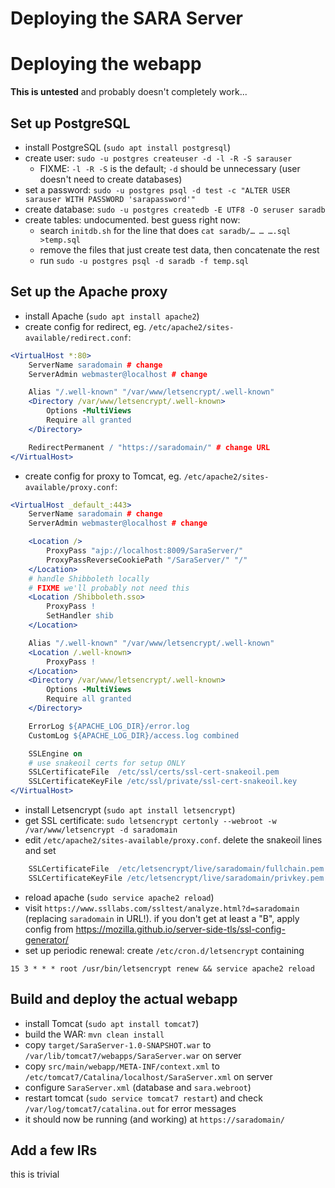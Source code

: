 # Deploying the SARA Server

# Deploying the webapp

**This is untested** and probably doesn't completely work...

## Set up PostgreSQL

- install PostgreSQL (`sudo apt install postgresql`)
- create user: `sudo -u postgres createuser -d -l -R -S sarauser`
	- FIXME: `-l -R -S` is the default; `-d` should be unnecessary (user doesn't need to create databases)
- set a password: `sudo -u postgres psql -d test -c "ALTER USER sarauser WITH PASSWORD 'sarapassword'"`
- create database: `sudo -u postgres createdb -E UTF8 -O seruser saradb`
- create tables: undocumented. best guess right now:
	- search `initdb.sh` for the line that does `cat saradb/… … ….sql >temp.sql`
	- remove the files that just create test data, then concatenate the rest
	- run `sudo -u postgres psql -d saradb -f temp.sql`

## Set up the Apache proxy

- install Apache (`sudo apt install apache2`)
- create config for redirect, eg. `/etc/apache2/sites-available/redirect.conf`:
```apache
<VirtualHost *:80>
	ServerName saradomain # change
	ServerAdmin webmaster@localhost # change

	Alias "/.well-known" "/var/www/letsencrypt/.well-known"
	<Directory /var/www/letsencrypt/.well-known>
		Options -MultiViews
		Require all granted
	</Directory>

	RedirectPermanent / "https://saradomain/" # change URL
</VirtualHost>
```
- create config for proxy to Tomcat, eg. `/etc/apache2/sites-available/proxy.conf`:
```apache
<VirtualHost _default_:443>
	ServerName saradomain # change
	ServerAdmin webmaster@localhost # change

	<Location />
		ProxyPass "ajp://localhost:8009/SaraServer/"
		ProxyPassReverseCookiePath "/SaraServer/" "/"
	</Location>
	# handle Shibboleth locally
	# FIXME we'll probably not need this
	<Location /Shibboleth.sso>
		ProxyPass !
		SetHandler shib
	</Location>

	Alias "/.well-known" "/var/www/letsencrypt/.well-known"
	<Location /.well-known>
		ProxyPass !
	</Location>
	<Directory /var/www/letsencrypt/.well-known>
		Options -MultiViews
		Require all granted
	</Directory>

	ErrorLog ${APACHE_LOG_DIR}/error.log
	CustomLog ${APACHE_LOG_DIR}/access.log combined

	SSLEngine on
	# use snakeoil certs for setup ONLY
	SSLCertificateFile	/etc/ssl/certs/ssl-cert-snakeoil.pem
	SSLCertificateKeyFile /etc/ssl/private/ssl-cert-snakeoil.key
</VirtualHost>
```

- install Letsencrypt (`sudo apt install letsencrypt`)
- get SSL certificate: `sudo letsencrypt certonly --webroot -w /var/www/letsencrypt -d saradomain`
- edit `/etc/apache2/sites-available/proxy.conf`. delete the snakeoil lines and set
```apache
	SSLCertificateFile	/etc/letsencrypt/live/saradomain/fullchain.pem
	SSLCertificateKeyFile /etc/letsencrypt/live/saradomain/privkey.pem
```
- reload apache (`sudo service apache2 reload`)
- visit `https://www.ssllabs.com/ssltest/analyze.html?d=saradomain` (replacing `saradomain` in URL!). if you don't get at least a "B", apply config from https://mozilla.github.io/server-side-tls/ssl-config-generator/
- set up periodic renewal: create `/etc/cron.d/letsencrypt` containing
```cron
15 3 * * * root /usr/bin/letsencrypt renew && service apache2 reload
```

## Build and deploy the actual webapp

- install Tomcat (`sudo apt install tomcat7`)
- build the WAR: `mvn clean install`
- copy `target/SaraServer-1.0-SNAPSHOT.war` to `/var/lib/tomcat7/webapps/SaraServer.war` on server
- copy `src/main/webapp/META-INF/context.xml` to `/etc/tomcat7/Catalina/localhost/SaraServer.xml` on server
- configure `SaraServer.xml` (database and `sara.webroot`)
- restart tomcat (`sudo service tomcat7 restart`) and check `/var/log/tomcat7/catalina.out` for error messages
- it should now be running (and working) at `https://saradomain/`

## Add a few IRs

this is trivial

